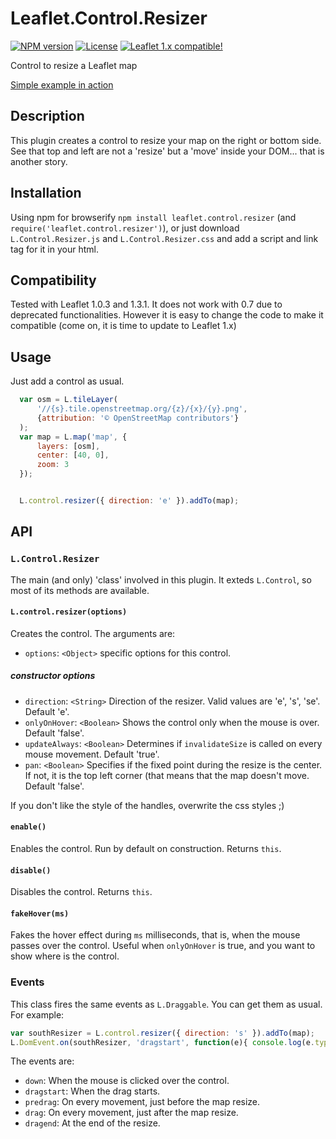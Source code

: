 # Leaflet.Control.Resizer
[![NPM version](https://img.shields.io/npm/v/leaflet.control.resizer.svg)](https://www.npmjs.com/package/leaflet.control.resizer)
[![License](https://img.shields.io/badge/license-BSD--3--Clause-blue.svg?style=flat)](LICENSE)
[![Leaflet 1.x compatible!](https://img.shields.io/badge/Leaflet%201.x-%E2%9C%93-1EB300.svg?style=flat)](http://leafletjs.com/reference.html)

Control to resize a Leaflet map

[Simple example in action](https://jjimenezshaw.github.io/Leaflet.Control.Resizer/examples/basic.html)

## Description
This plugin creates a control to resize your map on the right or bottom side. See that top and left are not a 'resize' but a 'move' inside your DOM... that is another story.

## Installation
Using npm for browserify `npm install leaflet.control.resizer` (and `require('leaflet.control.resizer')`), or just download `L.Control.Resizer.js` and `L.Control.Resizer.css` and add a script and link tag for it in your html.

## Compatibility
Tested with Leaflet 1.0.3 and 1.3.1. It does not work with 0.7 due to deprecated functionalities. However it is easy to change the code to make it compatible (come on, it is time to update to Leaflet 1.x)

## Usage
Just add a control as usual.
```javascript
  var osm = L.tileLayer(
      '//{s}.tile.openstreetmap.org/{z}/{x}/{y}.png',
      {attribution: '© OpenStreetMap contributors'}
  );
  var map = L.map('map', {
      layers: [osm],
      center: [40, 0],
      zoom: 3
  });


  L.control.resizer({ direction: 'e' }).addTo(map);
```

## API
### `L.Control.Resizer`
The main (and only) 'class' involved in this plugin. It exteds `L.Control`, so most of its methods are available. 
#### `L.control.resizer(options)`
Creates the control. The arguments are:
* `options`: `<Object>` specific options for this control.

##### constructor options
* `direction`: `<String>` Direction of the resizer. Valid values are 'e', 's', 'se'. Default 'e'.
* `onlyOnHover`: `<Boolean>` Shows the control only when the mouse is over. Default 'false'.
* `updateAlways`: `<Boolean>` Determines if `invalidateSize` is called on every mouse movement. Default 'true'.
* `pan`: `<Boolean>` Specifies if the fixed point during the resize is the center. If not, it is the top left corner (that means that the map doesn't move. Default 'false'.

If you don't like the style of the handles, overwrite the css styles ;)

#### `enable()`
Enables the control. Run by default on construction. Returns `this`.

#### `disable()`
Disables the control. Returns `this`.

#### `fakeHover(ms)`
Fakes the hover effect during `ms` milliseconds, that is, when the mouse passes over the control. Useful when `onlyOnHover` is true, and you want to show where is the control.

### Events
This class fires the same events as `L.Draggable`. You can get them as usual. For example:
```javascript
var southResizer = L.control.resizer({ direction: 's' }).addTo(map);
L.DomEvent.on(southResizer, 'dragstart', function(e){ console.log(e.type, e) });
```
The events are:
* `down`: When the mouse is clicked over the control.
* `dragstart`: When the drag starts.
* `predrag`: On every movement, just before the map resize.
* `drag`: On every movement, just after the map resize.
* `dragend`: At the end of the resize.
